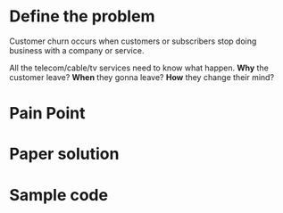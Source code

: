 # Define the problem
Customer churn occurs when customers or subscribers stop doing business with a company or service. 

All the telecom/cable/tv services need to know what happen. 
**Why** the customer leave?
**When** they gonna leave? 
**How** they change their mind?


# Pain Point
# Paper solution
# Sample code
<!--stackedit_data:
eyJoaXN0b3J5IjpbOTgwMjcxODI5XX0=
-->